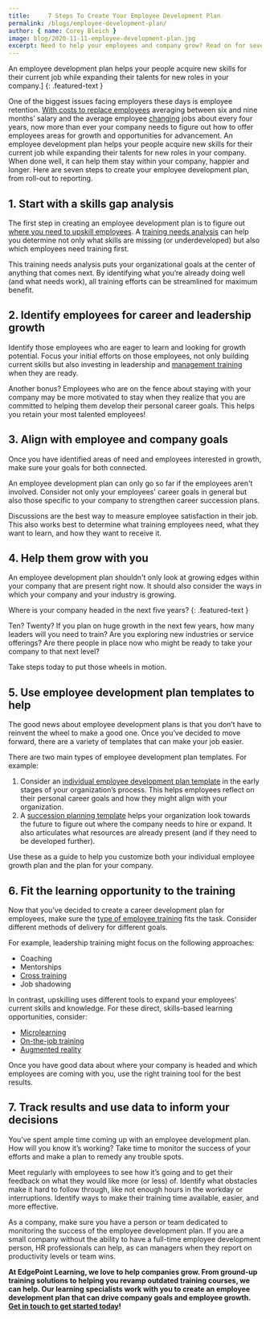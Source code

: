 ```yaml
---
title:     7 Steps To Create Your Employee Development Plan
permalink: /blogs/employee-development-plan/
author: { name: Corey Bleich }
image: blog/2020-11-11-employee-development-plan.jpg
excerpt: Need to help your employees and company grow? Read on for seven steps to create your employee development plan, from roll-out to reporting.
---
```


An employee development plan helps your people acquire new skills for their current job while expanding their talents for new roles in your company.]
{: .featured-text }

One of the biggest issues facing employers these days is employee retention. [With costs to replace employees](https://mnwi.usi.com/Resources/Resource-Library/Resource-Library-Article/ArtMID/666/ArticleID/782/Cost-of-employee-turnover#:~:text=The%20Society%20for%20Human%20Resource,in%20recruiting%20and%20training%20costs.) averaging between six and nine months’ salary and the average employee [changing](https://www.bls.gov/news.release/tenure.nr0.htm) jobs about every four years, now more than ever your company needs to figure out how to offer employees areas for growth and opportunities for advancement. An employee development plan helps your people acquire new skills for their current job while expanding their talents for new roles in your company. When done well, it can help them stay within your company, happier and longer. Here are seven steps to create your employee development plan, from roll-out to reporting. 

## 1. Start with a skills gap analysis 

The first step in creating an employee development plan is to figure out [where you need to upskill employees](/blogs/upskill-employees/). A [training needs analysis](https://www.edgepointlearning.com/blog/how-to-identify-training-needs-of-employees/) can help you determine not only what skills are missing (or underdeveloped) but also which employees need training first.

This training needs analysis puts your organizational goals at the center of anything that comes next. By identifying what you’re already doing well (and what needs work), all training efforts can be streamlined for maximum benefit.

## 2. Identify employees for career and leadership growth

Identify those employees who are eager to learn and looking for growth potential. Focus your initial efforts on those employees, not only building current skills but also investing in leadership and [management training](/blog/new-manager-training/) when they are ready.

Another bonus? Employees who are on the fence about staying with your company may be more motivated to stay when they realize that you are committed to helping them develop their personal career goals. This helps you retain your most talented employees!

## 3. Align with employee and company goals 

Once you have identified areas of need and employees interested in growth, make sure your goals for both connected.

An employee development plan can only go so far if the employees aren't involved. Consider not only your employees' career goals in general but also those specific to your company to strengthen career succession plans.

Discussions are the best way to measure employee satisfaction in their job. This also works best to determine what training employees need, what they want to learn, and how they want to receive it. 

## 4. Help them grow with you 

An employee development plan shouldn't only look at growing edges within your company that are present right now. It should also consider the ways in which your company and your industry is growing. 

Where is your company headed in the next five years?
{: .featured-text }

Ten? Twenty? If you plan on huge growth in the next few years, how many leaders will you need to train? Are you exploring new industries or service offerings? Are there people in place now who might be ready to take your company to that next level?

Take steps today to put those wheels in motion.

## 5. Use employee development plan templates to help 

The good news about employee development plans is that you don’t have to reinvent the wheel to make a good one. Once you’ve decided to move forward, there are a variety of templates that can make your job easier.

There are two main types of employee development plan templates. For example: 

1. Consider an [individual employee development plan template](https://www.indeed.com/hire/c/info/individual-development-plan-examples) in the early stages of your organization’s process. This helps employees reflect on their personal career goals and how they might align with your organization. 
2. A [succession planning template](https://www.sigmaassessmentsystems.com/succession-planning-template/) helps your organization look towards the future to figure out where the company needs to hire or expand. It also articulates what resources are already present (and if they need to be developed further).

Use these as a guide to help you customize both your individual employee growth plan and the plan for your company.

## 6. Fit the learning opportunity to the training 

Now that you’ve decided to create a career development plan for employees, make sure the [type of employee training](/blog/top-10-types-of-employee-training/) fits the task. Consider different methods of delivery for different goals.

For example, leadership training might focus on the following approaches:

* Coaching
* Mentorships
* [Cross training](/blog/cross-training-employees/)
* Job shadowing

In contrast, upskilling uses different tools to expand your employees' current skills and knowledge. For these direct, skills-based learning opportunities, consider: 

* [Microlearning](/blog/types-of-microlearning/)
* [On-the-job training](/blog/on-the-job-training-advantages/)
* [Augmented reality](/blog/future-of-augmented-reality/)

Once you have good data about where your company is headed and which employees are coming with you, use the right training tool for the best results.

## 7. Track results and use data to inform your decisions 

You’ve spent ample time coming up with an employee development plan. How will you know it’s working? Take time to monitor the success of your efforts and make a plan to remedy any trouble spots.

Meet regularly with employees to see how it’s going and to get their feedback on what they would like more (or less) of. Identify what obstacles make it hard to follow through, like not enough hours in the workday or interruptions. Identify ways to make their training time available, easier, and more effective. 

As a company, make sure you have a person or team dedicated to monitoring the success of the employee development plan. If you are a small company without the ability to have a full-time employee development person, HR professionals can help, as can managers when they report on productivity levels or team wins.

**At EdgePoint Learning, we love to help companies grow. From ground-up training solutions to helping you revamp outdated training courses, we can help. Our learning specialists work with you to create an employee development plan that can drive company goals and employee growth. [Get in touch to get started today](/contact/)!**
